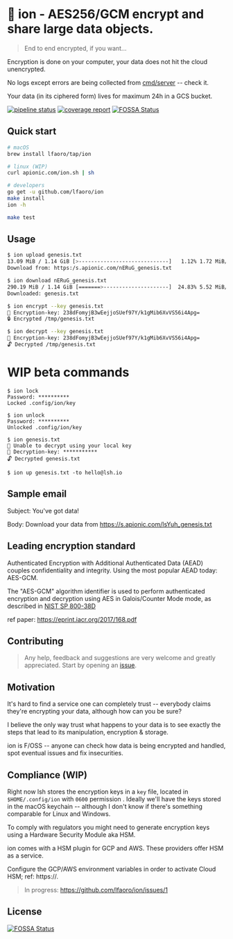 # 🧬 ion - AES256/GCM encrypt and share large data objects.

> End to end encrypted, if you want...

Encryption is done on your computer, your data does not hit the cloud unencrypted.

No logs except errors are being collected from [cmd/server](https://github.com/lfaoro/ion/tree/master/cmd/server) -- check it.

Your data (in its ciphered form) lives for maximum 24h in a GCS bucket. 

[![pipeline status](https://gitlab.com/lfaoro/ion/badges/master/pipeline.svg)](https://gitlab.com/lfaoro/ion/commits/master)
[![coverage report](https://gitlab.com/lfaoro/ion/badges/master/coverage.svg)](https://gitlab.com/lfaoro/ion/commits/master)
[![FOSSA Status](https://app.fossa.io/api/projects/git%2Bgithub.com%2Flfaoro%2Fion.svg?type=shield)](https://app.fossa.io/projects/git%2Bgithub.com%2Flfaoro%2Fion?ref=badge_shield)

## Quick start

```bash
# macOS
brew install lfaoro/tap/ion

# linux (WIP)
curl apionic.com/ion.sh | sh

# developers
go get -u github.com/lfaoro/ion
make install
ion -h

make test
```

## Usage

```bash
$ ion upload genesis.txt
13.09 MiB / 1.14 GiB [>-----------------------------]   1.12% 1.72 MiB/s 11m11s
Download from: https:/s.apionic.com/nERuG_genesis.txt

$ ion download nERuG_genesis.txt
290.19 MiB / 1.14 GiB [=======>---------------------]  24.83% 5.52 MiB/s 02m38s
Downloaded: genesis.txt

$ ion encrypt --key genesis.txt
🔑 Encryption-key: 238dFomyjB3wEejjoSUef97Y/k1gMib6XvVS56i4Apg=
🔒 Encrypted /tmp/genesis.txt

$ ion decrypt --key genesis.txt
🔑 Encryption-key: 238dFomyjB3wEejjoSUef97Y/k1gMib6XvVS56i4Apg=
🔓 Decrypted /tmp/genesis.txt
```

# WIP beta commands

```
$ ion lock 
Password: **********
Locked .config/ion/key

$ ion unlock 
Password: **********
Unlocked .config/ion/key

$ ion genesis.txt
🧮 Unable to decrypt using your local key
🔑 Decryption-key: ***********
🔓 Decrypted genesis.txt

$ ion up genesis.txt -to hello@lsh.io
```

## Sample email
Subject: You've got data!

Body: Download your data from https://s.apionic.com/lsYuh_genesis.txt

## Leading encryption standard

Authenticated Encryption with Additional Authenticated Data (AEAD) couples confidentiality and integrity. Using the 
most popular AEAD today: AES-GCM. 

The "AES-GCM" algorithm identifier is used to perform authenticated encryption and decryption using AES in 
Galois/Counter Mode mode, as described in [NIST SP 800-38D](https://csrc.nist.gov/publications/detail/sp/800-38d/final)

ref paper: https://eprint.iacr.org/2017/168.pdf

## Contributing

> Any help, feedback and suggestions are very welcome and greatly appreciated.
> Start by opening an [issue](https://github.com/lfaoro/pkg/issues/new).

## Motivation

It's hard to find a service one can completely trust -- everybody claims they're encrypting your data, although how can you be sure? 

I believe the only way trust what happens to your data is to see exactly the steps that lead to its manipulation, 
encryption & storage.

ion is F/OSS -- anyone can check how data is being encrypted and handled, spot eventual issues and fix insecurities.

## Compliance (WIP)

Right now lsh stores the encryption keys in a `key` file, located in `$HOME/.config/ion` with `0600` permission
. Ideally we'll have the keys stored in the macOS keychain -- although I don't know if there's something comparable for 
Linux and Windows.

To comply with regulators you might need to generate encryption keys using a Hardware Security Module aka HSM. 

ion comes with a HSM plugin for GCP and AWS. These providers offer HSM as a service. 

Configure the GCP/AWS environment variables in order to activate Cloud HSM; ref: https://.

> In progress: https://github.com/lfaoro/ion/issues/1

## License
[![FOSSA Status](https://app.fossa.io/api/projects/git%2Bgithub.com%2Flfaoro%2Fion.svg?type=large)](https://app.fossa.io/projects/git%2Bgithub.com%2Flfaoro%2Fion?ref=badge_large)